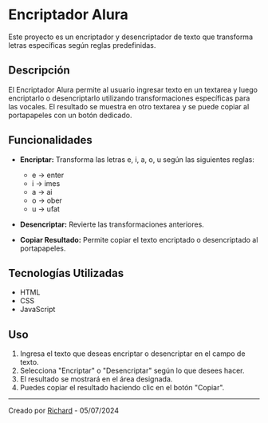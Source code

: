 # Encriptador Alura

Este proyecto es un encriptador y desencriptador de texto que transforma letras específicas según reglas predefinidas.

## Descripción

El Encriptador Alura permite al usuario ingresar texto en un textarea y luego encriptarlo o desencriptarlo utilizando transformaciones específicas para las vocales. El resultado se muestra en otro textarea y se puede copiar al portapapeles con un botón dedicado.

## Funcionalidades

- **Encriptar:** Transforma las letras e, i, a, o, u según las siguientes reglas:
  - e -> enter
  - i -> imes
  - a -> ai
  - o -> ober
  - u -> ufat

- **Desencriptar:** Revierte las transformaciones anteriores.

- **Copiar Resultado:** Permite copiar el texto encriptado o desencriptado al portapapeles.

## Tecnologías Utilizadas

- HTML
- CSS
- JavaScript

## Uso

1. Ingresa el texto que deseas encriptar o desencriptar en el campo de texto.
2. Selecciona "Encriptar" o "Desencriptar" según lo que desees hacer.
3. El resultado se mostrará en el área designada.
4. Puedes copiar el resultado haciendo clic en el botón "Copiar".

---
Creado por [Richard](https://github.com/RichardFelic) - 05/07/2024
